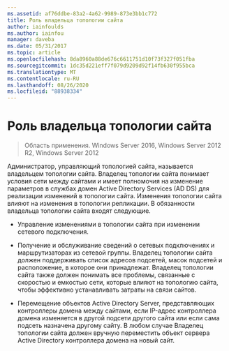 ```yaml
---
ms.assetid: af76ddbe-83a2-4a62-9989-873e3bb1c772
title: Роль владельца топологии сайта
author: iainfoulds
ms.author: iainfou
manager: daveba
ms.date: 05/31/2017
ms.topic: article
ms.openlocfilehash: 8da8960a88de676c6611751d10f73f327f051fba
ms.sourcegitcommit: 1dc35d221eff7f079d9209d92f14fb630f955bca
ms.translationtype: MT
ms.contentlocale: ru-RU
ms.lasthandoff: 08/26/2020
ms.locfileid: "88938334"
---
```

# <a name="site-topology-owner-role"></a>Роль владельца топологии сайта

>Область применения. Windows Server 2016, Windows Server 2012 R2, Windows Server 2012

Администратор, управляющий топологией сайта, называется владельцем топологии сайта. Владелец топологии сайта понимает условия сети между сайтами и имеет полномочия на изменение параметров в службах домен Active Directory Services (AD DS) для реализации изменений в топологии сайта. Изменения топологии сайта влияют на изменения в топологии репликации. В обязанности владельца топологии сайта входят следующие.

-   Управление изменениями в топологии сайта при изменении сетевого подключения.

-   Получение и обслуживание сведений о сетевых подключениях и маршрутизаторах из сетевой группы. Владелец топологии сайта должен поддерживать список адресов подсетей, масок подсетей и расположение, в которое они принадлежат. Владелец топологии сайта также должен понимать все проблемы, связанные с скоростью и емкостью сети, которые влияют на топологию сайта, чтобы эффективно устанавливать затраты на связи сайтов.

-   Перемещение объектов Active Directory Server, представляющих контроллеры домена между сайтами, если IP-адрес контроллера домена изменяется в другой подсети другого сайта или если сама подсеть назначена другому сайту. В любом случае Владелец топологии сайта должен вручную переместить объект сервера Active Directory контроллера домена на новый сайт.



